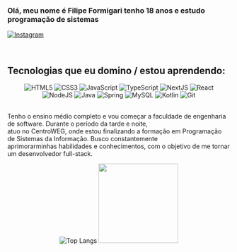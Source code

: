 ### <p>Olá, meu nome é Filipe Formigari tenho 18 anos e estudo programação de sistemas</p>
<a href="https://instagram.com/lipe_formigari"> <img src="https://img.shields.io/badge/Instagram-E4405F?style=for-the-badge&logo=instagram&logoColor=white" alt="Instagram"> </a>

<br>

## Tecnologias que eu domino / estou aprendendo:

<div align = "center">
<img alt="HTML5" src="https://img.shields.io/badge/HTML5-E34F26?style=for-the-badge&logo=html5&logoColor=white">
<img alt="CSS3" src="https://img.shields.io/badge/CSS3-1572B6?style=for-the-badge&logo=css3&logoColor=white">
<img alt="JavaScript" src="https://img.shields.io/badge/JavaScript-F7DF1E?style=for-the-badge&logo=javascript&logoColor=black">
<img alt="TypeScript" src="https://img.shields.io/badge/TypeScript-007ACC?style=for-the-badge&logo=typescript&logoColor=white">
<img alt="NextJS" src="https://img.shields.io/badge/next.js-000000?style=for-the-badge&logo=nextdotjs&logoColor=white">
<img alt="React" src="https://img.shields.io/badge/-ReactJs-61DAFB?logo=react&logoColor=white&style=for-the-badge">
  <br>
<img alt="NodeJS" src="https://img.shields.io/badge/Node.js-43853D?style=for-the-badge&logo=node.js&logoColor=white">
<img alt="Java" src="https://img.shields.io/badge/Java-ED8B00?style=for-the-badge&logo=openjdk&logoColor=white">
<img alt="Spring" src="https://img.shields.io/badge/Spring-6DB33F?style=for-the-badge&logo=spring&logoColor=white">
<img alt="MySQL" src="https://img.shields.io/badge/MySQL-005C84?style=for-the-badge&logo=mysql&logoColor=white">
<img title="Kotlin" alt="Kotlin" src="https://img.shields.io/badge/Kotlin-0095D5?style=for-the-badge&logo=kotlin&logoColor=white" />
<img title="Git" alt="Git" src="https://img.shields.io/badge/Git-F05032?style=for-the-badge&logo=git&logoColor=white" />
</div>

<br>

<p>
    Tenho o ensino médio completo e vou começar a faculdade de engenharia de software. Durante o período da tarde e noite,<br> atuo no CentroWEG, onde estou finalizando a formação em Programação de Sistemas da Informação. Busco constantemente<br> aprimorarminhas habilidades e conhecimentos, com o objetivo de me tornar um desenvolvedor full-stack.
</p>

<div align = "center">
<img src="https://github-readme-stats.vercel.app/api/top-langs/?username=LipeFormiga&layout=pie&theme=tokyonight" alt="Top Langs">
<img height="180em" src="https://github-readme-stats.vercel.app/api?username=Quost&theme=dark" />
</div>
